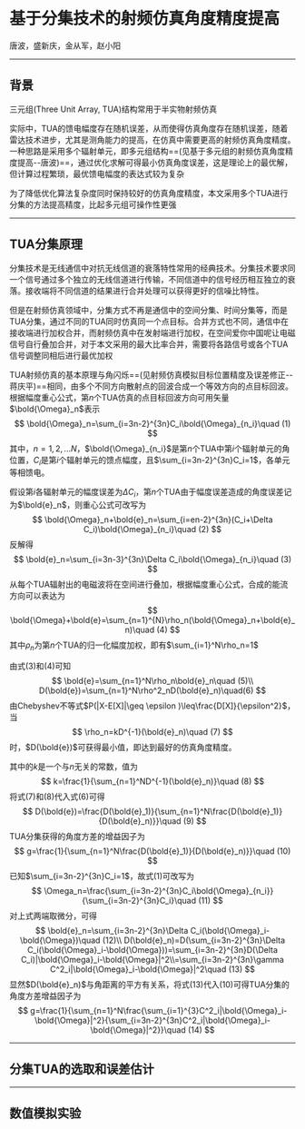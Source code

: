 # 基于分集技术的射频仿真角度精度提高

唐波，盛新庆，金从军，赵小阳

---

## 背景

三元组(Three Unit Array, TUA)结构常用于半实物射频仿真

实际中，TUA的馈电幅度存在随机误差，从而使得仿真角度存在随机误差，随着雷达技术进步，尤其是测角能力的提高，在仿真中需要更高的射频仿真角度精度。一种思路是采用多个辐射单元，即多元组结构==(见基于多元组的射频仿真角度精度提高--唐波)==，通过优化求解可得最小仿真角度误差，这是理论上的最优解，但计算过程繁琐，最优馈电幅度的表达式较为复杂

为了降低优化算法复杂度同时保持较好的仿真角度精度，本文采用多个TUA进行分集的方法提高精度，比起多元组可操作性更强

---

## TUA分集原理

分集技术是无线通信中对抗无线信道的衰落特性常用的经典技术。分集技术要求同一个信号通过多个独立的无线信道进行传输，不同信道中的信号经历相互独立的衰落。接收端将不同信道的结果进行合并处理可以获得更好的信噪比特性。

但是在射频仿真领域中，分集方式不再是通信中的空间分集、时间分集等，而是TUA分集，通过不同的TUA同时仿真同一个点目标。合并方式也不同，通信中在接收端进行加权合并，而射频仿真中在发射端进行加权，在空间爱你中国呢让电磁信号自行叠加合并，对于本文采用的最大比率合并，需要将各路信号或各个TUA信号调整同相后进行最优加权

TUA射频仿真的基本原理与角闪烁==(见射频仿真模拟目标位置精度及误差修正--蒋庆平)==相同，由多个不同方向散射点的回波合成一个等效方向的点目标回波。根据幅度重心公式，第$n$个TUA仿真的点目标回波方向可用矢量$\bold{\Omega}_n$表示
$$
\bold{\Omega}_n=\sum_{i=3n-2}^{3n}C_i\bold{\Omega}_{n_i}\quad (1)
$$
其中，$n=1,2,...N$，$\bold{\Omega}_{n_i}$是第$n$个TUA中第$i$个辐射单元的角位置，$C_i$是第$i$个辐射单元的馈点幅度，且$\sum_{i=3n-2}^{3n}C_i=1$，各单元等相馈电。

假设第$i$各辐射单元的幅度误差为$\Delta C_i$，第$n$个TUA由于幅度误差造成的角度误差记为$\bold{e}_n$，则重心公式可改写为
$$
\bold{\Omega}_n+\bold{e}_n=\sum_{i=en-2}^{3n}(C_i+\Delta C_i)\bold{\Omega}_{n_i}\quad (2)
$$
反解得
$$
\bold{e}_n=\sum_{i=3n-3}^{3n}\Delta C_i\bold{\Omega}_{n_i}\quad (3)
$$
从每个TUA辐射出的电磁波将在空间进行叠加，根据幅度重心公式，合成的能流方向可以表达为
$$
\bold{\Omega}+\bold{e}=\sum_{n=1}^{N}\rho_n(\bold{\Omega}_n+\bold{e}_n)\quad (4)
$$
其中$\rho_n$为第$n$个TUA的归一化幅度加权，即有$\sum_{i=1}^N\rho_n=1$

由式(3)和(4)可知
$$
\bold{e}=\sum_{n=1}^N\rho_n\bold{e}_n\quad (5)\\
D(\bold{e})=\sum_{n=1}^N\rho^2_nD(\bold{e}_n)\quad(6)
$$
由Chebyshev不等式$P(|X-E[X]|\geq \epsilon )\leq\frac{D[X]}{\epsilon^2}$，当
$$
\rho_n=kD^{-1}(\bold{e}_n)\quad (7)
$$
时，$D(\bold{e})$可获得最小值，即达到最好的仿真角度精度。

其中的$k$是一个与$n$无关的常数，值为
$$
k=\frac{1}{\sum_{n=1}^ND^{-1}(\bold{e}_n)}\quad (8)
$$
将式(7)和(8)代入式(6)可得
$$
D(\bold{e})=\frac{D(\bold{e}_1)}{\sum_{n=1}^N\frac{D(\bold{e}_1)}{D(\bold{e}_n)}}\quad (9)
$$
TUA分集获得的角度方差的增益因子为
$$
g=\frac{1}{\sum_{n=1}^N\frac{D(\bold{e}_1)}{D(\bold{e}_n)}}\quad (10)
$$
已知$\sum_{i=3n-2}^{3n}C_i=1$，故式(1)可改写为
$$
\Omega_n=\frac{\sum_{i=3n-2}^{3n}C_i\bold{\Omega}_{n_i}}{\sum_{i=3n-2}^{3n}C_i}\quad (11)
$$
对上式两端取微分，可得
$$
\bold{e}_n=\sum_{i=3n-2}^{3n}\Delta C_i(\bold{\Omega}_i-\bold{\Omega})\quad (12)\\
D(\bold{e}_n)=D(\sum_{i=3n-2}^{3n}\Delta C_i(\bold{\Omega}_i-\bold{\Omega}))=\sum_{i=3n-2}^{3n}D(\Delta C_i)|\bold{\Omega}_i-\bold{\Omega}|^2\\=\sum_{i=3n-2}^{3n}\gamma C^2_i|\bold{\Omega}_i-\bold{\Omega}|^2\quad (13)
$$
显然$D(\bold{e}_n)$与角距离的平方有关系，将式(13)代入(10)可得TUA分集的角度方差增益因子为
$$
g=\frac{1}{\sum_{n=1}^N\frac{\sum_{i=1}^{3}C^2_i|\bold{\Omega}_i-\bold{\Omega}|^2}{\sum_{i=3n-2}^{3n}C^2_i|\bold{\Omega}_i-\bold{\Omega}|^2}}\quad (14)
$$

---

## 分集TUA的选取和误差估计



---

## 数值模拟实验